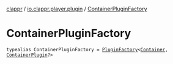 [clappr](../index.md) / [io.clappr.player.plugin](index.md) / [ContainerPluginFactory](./-container-plugin-factory.md)

# ContainerPluginFactory

`typealias ContainerPluginFactory = `[`PluginFactory`](-plugin-factory.md)`<`[`Container`](../io.clappr.player.components/-container/index.md)`, `[`ContainerPlugin`](../io.clappr.player.plugin.container/-container-plugin/index.md)`?>`